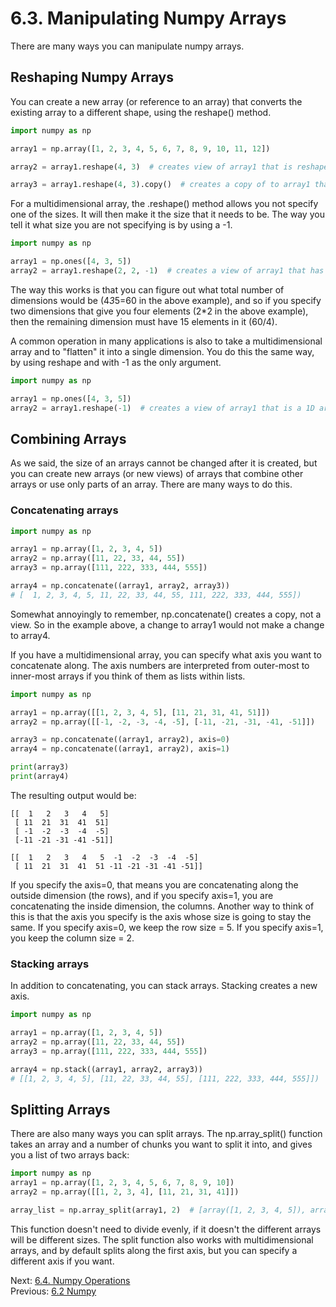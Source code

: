# 6.3. Manipulating Numpy Arrays

There are many ways you can manipulate numpy arrays.

## Reshaping Numpy Arrays
You can create a new array (or reference to an array) that converts the existing array to a different shape, using the 
reshape() method.

```python
import numpy as np

array1 = np.array([1, 2, 3, 4, 5, 6, 7, 8, 9, 10, 11, 12])

array2 = array1.reshape(4, 3)  # creates view of array1 that is reshaped from 1x12 to 4x3

array3 = array1.reshape(4, 3).copy()  # creates a copy of to array1 that is reshaped from 1x12 to 4x3
```

For a multidimensional array, the .reshape() method allows you not specify one of the sizes. It will then make it
the size that it needs to be. The way you tell it what size you are not specifying is by using a -1.
```python
import numpy as np

array1 = np.ones([4, 3, 5])
array2 = array1.reshape(2, 2, -1)  # creates a view of array1 that has a height=2, a width=2, and a depth=12.
```
The way this works is that you can figure out what total number of dimensions would be (4*3*5=60 in the above example),
and so if you specify two dimensions that give you four elements (2*2 in the above example), then the remaining 
dimension must have 15 elements in it (60/4).

A common operation in many applications is also to take a multidimensional array and to "flatten" it into a single 
dimension. You do this the same way, by using reshape and with -1 as the only argument.

```python
import numpy as np

array1 = np.ones([4, 3, 5])
array2 = array1.reshape(-1)  # creates a view of array1 that is a 1D array with 60 elements
```

## Combining Arrays

As we said, the size of an arrays cannot be changed after it is created, but you can create new arrays (or new views) of 
arrays that combine other arrays or use only parts of an array. There are many ways to do this.

### Concatenating arrays
```python
import numpy as np

array1 = np.array([1, 2, 3, 4, 5])
array2 = np.array([11, 22, 33, 44, 55])
array3 = np.array([111, 222, 333, 444, 555])

array4 = np.concatenate((array1, array2, array3))
# [  1, 2, 3, 4, 5, 11, 22, 33, 44, 55, 111, 222, 333, 444, 555])
```
Somewhat annoyingly to remember, np.concatenate() creates a copy, not a view. So in the example above, a change to 
array1 would not make a change to array4.

If you have a multidimensional array, you can specify what axis you want to concatenate along. The axis numbers are 
interpreted from outer-most to inner-most arrays if you think of them as lists within lists.
```python
import numpy as np

array1 = np.array([[1, 2, 3, 4, 5], [11, 21, 31, 41, 51]])
array2 = np.array([[-1, -2, -3, -4, -5], [-11, -21, -31, -41, -51]])

array3 = np.concatenate((array1, array2), axis=0)
array4 = np.concatenate((array1, array2), axis=1)

print(array3)
print(array4)
```
The resulting output would be:
```text
[[  1   2   3   4   5]
 [ 11  21  31  41  51]
 [ -1  -2  -3  -4  -5]
 [-11 -21 -31 -41 -51]]

[[  1   2   3   4   5  -1  -2  -3  -4  -5]
 [ 11  21  31  41  51 -11 -21 -31 -41 -51]]
```
If you specify the axis=0, that means you are concatenating along the outside dimension (the rows), and if you specify
axis=1, you are concatenating the inside dimension, the columns. Another way to think of this is that the axis you 
specify is the axis whose size is going to stay the same. If you specify axis=0, we keep the row size = 5. If you 
specify axis=1, you keep the column size = 2.

### Stacking arrays

In addition to concatenating, you can stack arrays. Stacking creates a new axis.
```python
import numpy as np

array1 = np.array([1, 2, 3, 4, 5])
array2 = np.array([11, 22, 33, 44, 55])
array3 = np.array([111, 222, 333, 444, 555])

array4 = np.stack((array1, array2, array3))
# [[1, 2, 3, 4, 5], [11, 22, 33, 44, 55], [111, 222, 333, 444, 555]])
```

## Splitting Arrays
There are also many ways you can split arrays. The np.array_split() function takes an array and a number of chunks you 
want to split it into, and gives you a list of two arrays back:
```python
import numpy as np
array1 = np.array([1, 2, 3, 4, 5, 6, 7, 8, 9, 10])
array2 = np.array([[1, 2, 3, 4], [11, 21, 31, 41]])

array_list = np.array_split(array1, 2)  # [array([1, 2, 3, 4, 5]), array([6, 7, 8, 9, 10])]
```
This function doesn't need to divide evenly, if it doesn't the different arrays will be different sizes.
The split function also works with multidimensional arrays, and by default splits along the first axis, but you can
specify a different axis if you want.


Next: [6.4. Numpy Operations](6.4.%20Numpy%20Operations.md)<br>
Previous: [6.2 Numpy](6.2.%20Numpy.md)
